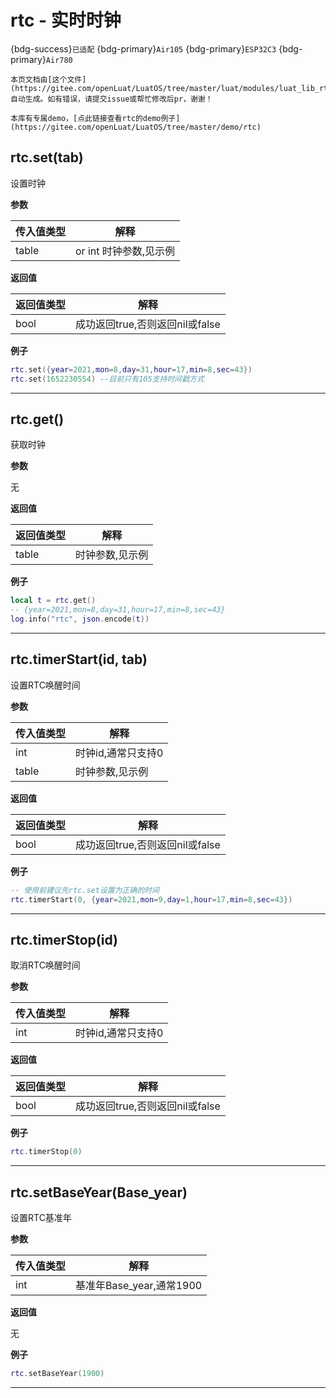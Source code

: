 # rtc - 实时时钟

{bdg-success}`已适配` {bdg-primary}`Air105` {bdg-primary}`ESP32C3` {bdg-primary}`Air780`

```{note}
本页文档由[这个文件](https://gitee.com/openLuat/LuatOS/tree/master/luat/modules/luat_lib_rtc.c)自动生成。如有错误，请提交issue或帮忙修改后pr，谢谢！
```

```{tip}
本库有专属demo，[点此链接查看rtc的demo例子](https://gitee.com/openLuat/LuatOS/tree/master/demo/rtc)
```

## rtc.set(tab)



设置时钟

**参数**

|传入值类型|解释|
|-|-|
|table|or int 时钟参数,见示例|

**返回值**

|返回值类型|解释|
|-|-|
|bool|成功返回true,否则返回nil或false|

**例子**

```lua
rtc.set({year=2021,mon=8,day=31,hour=17,min=8,sec=43})
rtc.set(1652230554)	--目前只有105支持时间戳方式

```

---

## rtc.get()



获取时钟

**参数**

无

**返回值**

|返回值类型|解释|
|-|-|
|table|时钟参数,见示例|

**例子**

```lua
local t = rtc.get()
-- {year=2021,mon=8,day=31,hour=17,min=8,sec=43}
log.info("rtc", json.encode(t))

```

---

## rtc.timerStart(id, tab)



设置RTC唤醒时间

**参数**

|传入值类型|解释|
|-|-|
|int|时钟id,通常只支持0|
|table|时钟参数,见示例|

**返回值**

|返回值类型|解释|
|-|-|
|bool|成功返回true,否则返回nil或false|

**例子**

```lua
-- 使用前建议先rtc.set设置为正确的时间
rtc.timerStart(0, {year=2021,mon=9,day=1,hour=17,min=8,sec=43})

```

---

## rtc.timerStop(id)



取消RTC唤醒时间

**参数**

|传入值类型|解释|
|-|-|
|int|时钟id,通常只支持0|

**返回值**

|返回值类型|解释|
|-|-|
|bool|成功返回true,否则返回nil或false|

**例子**

```lua
rtc.timerStop(0)

```

---

## rtc.setBaseYear(Base_year)



设置RTC基准年

**参数**

|传入值类型|解释|
|-|-|
|int|基准年Base_year,通常1900|

**返回值**

无

**例子**

```lua
rtc.setBaseYear(1900)

```

---

